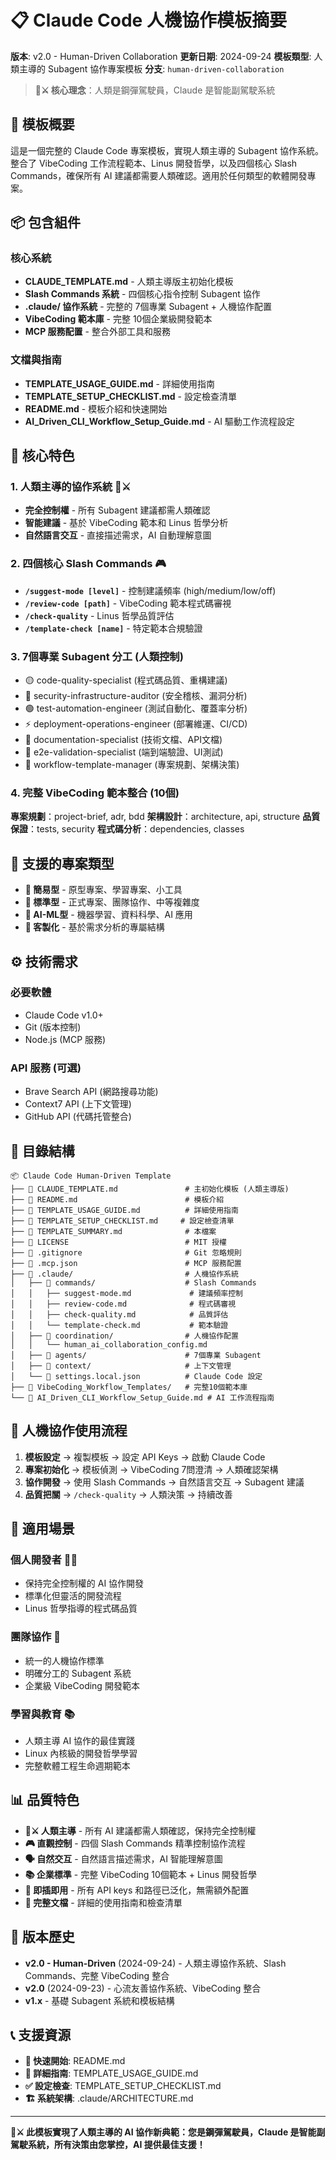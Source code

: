 # 📋 Claude Code 人機協作模板摘要

**版本**: v2.0 - Human-Driven Collaboration
**更新日期**: 2024-09-24
**模板類型**: 人類主導的 Subagent 協作專案模板
**分支**: `human-driven-collaboration`

> **🤖⚔️ 核心理念**：人類是鋼彈駕駛員，Claude 是智能副駕駛系統

## 🎯 **模板概要**

這是一個完整的 Claude Code 專案模板，實現人類主導的 Subagent 協作系統。整合了 VibeCoding 工作流程範本、Linus 開發哲學，以及四個核心 Slash Commands，確保所有 AI 建議都需要人類確認。適用於任何類型的軟體開發專案。

## 📦 **包含組件**

### 核心系統
- **CLAUDE_TEMPLATE.md** - 人類主導版主初始化模板
- **Slash Commands 系統** - 四個核心指令控制 Subagent 協作
- **.claude/ 協作系統** - 完整的 7個專業 Subagent + 人機協作配置
- **VibeCoding 範本庫** - 完整 10個企業級開發範本
- **MCP 服務配置** - 整合外部工具和服務

### 文檔與指南
- **TEMPLATE_USAGE_GUIDE.md** - 詳細使用指南
- **TEMPLATE_SETUP_CHECKLIST.md** - 設定檢查清單
- **README.md** - 模板介紹和快速開始
- **AI_Driven_CLI_Workflow_Setup_Guide.md** - AI 驅動工作流程設定

## 🚀 **核心特色**

### 1. 人類主導的協作系統 🤖⚔️
- **完全控制權** - 所有 Subagent 建議都需人類確認
- **智能建議** - 基於 VibeCoding 範本和 Linus 哲學分析
- **自然語言交互** - 直接描述需求，AI 自動理解意圖

### 2. 四個核心 Slash Commands 🎮
- **`/suggest-mode [level]`** - 控制建議頻率 (high/medium/low/off)
- **`/review-code [path]`** - VibeCoding 範本程式碼審視
- **`/check-quality`** - Linus 哲學品質評估
- **`/template-check [name]`** - 特定範本合規驗證

### 3. 7個專業 Subagent 分工 (人類控制)
- 🟡 code-quality-specialist (程式碼品質、重構建議)
- 🔴 security-infrastructure-auditor (安全稽核、漏洞分析)
- 🟢 test-automation-engineer (測試自動化、覆蓋率分析)
- ⚡ deployment-operations-engineer (部署維運、CI/CD)
- 📝 documentation-specialist (技術文檔、API文檔)
- 🧪 e2e-validation-specialist (端到端驗證、UI測試)
- 🎯 workflow-template-manager (專案規劃、架構決策)

### 4. 完整 VibeCoding 範本整合 (10個)
**專案規劃**：project-brief, adr, bdd
**架構設計**：architecture, api, structure
**品質保證**：tests, security
**程式碼分析**：dependencies, classes

## 🎨 **支援的專案類型**

- **🔹 簡易型** - 原型專案、學習專案、小工具
- **🔹 標準型** - 正式專案、團隊協作、中等複雜度
- **🔹 AI-ML型** - 機器學習、資料科學、AI 應用
- **🔹 客製化** - 基於需求分析的專屬結構

## ⚙️ **技術需求**

### 必要軟體
- Claude Code v1.0+
- Git (版本控制)
- Node.js (MCP 服務)

### API 服務 (可選)
- Brave Search API (網路搜尋功能)
- Context7 API (上下文管理)
- GitHub API (代碼托管整合)

## 📁 **目錄結構**

```
📦 Claude Code Human-Driven Template
├── 📄 CLAUDE_TEMPLATE.md               # 主初始化模板 (人類主導版)
├── 📄 README.md                        # 模板介紹
├── 📄 TEMPLATE_USAGE_GUIDE.md          # 詳細使用指南
├── 📄 TEMPLATE_SETUP_CHECKLIST.md     # 設定檢查清單
├── 📄 TEMPLATE_SUMMARY.md              # 本檔案
├── 📄 LICENSE                          # MIT 授權
├── 📄 .gitignore                       # Git 忽略規則
├── 📄 .mcp.json                        # MCP 服務配置
├── 📁 .claude/                         # 人機協作系統
│   ├── 📁 commands/                    # Slash Commands
│   │   ├── suggest-mode.md             # 建議頻率控制
│   │   ├── review-code.md              # 程式碼審視
│   │   ├── check-quality.md            # 品質評估
│   │   └── template-check.md           # 範本驗證
│   ├── 📁 coordination/                # 人機協作配置
│   │   └── human_ai_collaboration_config.md
│   ├── 📁 agents/                      # 7個專業 Subagent
│   ├── 📁 context/                     # 上下文管理
│   └── 📄 settings.local.json          # Claude Code 設定
├── 📁 VibeCoding_Workflow_Templates/   # 完整10個範本庫
└── 📄 AI_Driven_CLI_Workflow_Setup_Guide.md # AI 工作流程指南
```

## 🔧 **人機協作使用流程**

1. **模板設定** → 複製模板 → 設定 API Keys → 啟動 Claude Code
2. **專案初始化** → 模板偵測 → VibeCoding 7問澄清 → 人類確認架構
3. **協作開發** → 使用 Slash Commands → 自然語言交互 → Subagent 建議
4. **品質把關** → `/check-quality` → 人類決策 → 持續改善

## 🎯 **適用場景**

### 個人開發者 👨‍💻
- 保持完全控制權的 AI 協作開發
- 標準化但靈活的開發流程
- Linus 哲學指導的程式碼品質

### 團隊協作 👥
- 統一的人機協作標準
- 明確分工的 Subagent 系統
- 企業級 VibeCoding 開發範本

### 學習與教育 📚
- 人類主導 AI 協作的最佳實踐
- Linux 內核級的開發哲學學習
- 完整軟體工程生命週期範本

## 📊 **品質特色**

- **🤖⚔️ 人類主導** - 所有 AI 建議都需人類確認，保持完全控制權
- **🎮 直觀控制** - 四個 Slash Commands 精準控制協作流程
- **🗣️ 自然交互** - 自然語言描述需求，AI 智能理解意圖
- **📚 企業標準** - 完整 VibeCoding 10個範本 + Linus 開發哲學
- **🔧 即插即用** - 所有 API keys 和路徑已泛化，無需額外配置
- **📖 完整文檔** - 詳細的使用指南和檢查清單

## 🔄 **版本歷史**

- **v2.0 - Human-Driven** (2024-09-24) - 人類主導協作系統、Slash Commands、完整 VibeCoding 整合
- **v2.0** (2024-09-23) - 心流友善協作系統、VibeCoding 整合
- **v1.x** - 基礎 Subagent 系統和模板結構

## 📞 **支援資源**

- **🚀 快速開始**: README.md
- **📖 詳細指南**: TEMPLATE_USAGE_GUIDE.md
- **✅ 設定檢查**: TEMPLATE_SETUP_CHECKLIST.md
- **🏗️ 系統架構**: .claude/ARCHITECTURE.md

---

**🤖⚔️ 此模板實現了人類主導的 AI 協作新典範：您是鋼彈駕駛員，Claude 是智能副駕駛系統，所有決策由您掌控，AI 提供最佳支援！**